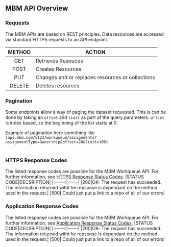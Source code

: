 ## MBM API Overview<br>

### Requests<br>
The MBM APIs are based on REST principles. Data resources are accessed via standard HTTPS requests to an API endpoint.

|**METHOD**|**ACTION**|
|:------:|------|
|GET|Retrieves Resouces|
|POST|Creates Resources|
|PUT|Changes and or replaces resources or collections|
|DELETE|Deletes resources|

### Pagination
Some endpoints allow a way of paging the dataset requested. This is can be done by taking an ```offset``` and ```limit``` as part of the query parameters. ```offset``` is index based, so the beginning of the list starts at 0.

Example of pagination here something like ```[api.mbm.com/v123/workqueue/assignments?assignmentType=Ownership&offset=20&limit=100]```
<br><br>
### **HTTPS Response Codes**<br>
The listed response codes are possible for the MBM Workqueue API. For further information, see [HTTPS Response Status Codes](https://www.google.com).
|STATUS CODE|DECSRIPTION|
|:-----:|-----|
|200|OK- The request has succeeded. The information returned witht he repsonse is dependant on the method used in the request.|
|500| Could just put a link to a repo of all of our errors|


### **Application Response Codes**<br>
The listed response codes are possible for the MBM Workqueue API. For further information, see [Application Response Status Codes](https://www.google.com).
|STATUS CODE|DECSRIPTION|
|:-----:|-----|
|200|OK- The request has succeeded. The information returned witht he repsonse is dependant on the method used in the request.|
|500| Could just put a link to a repo of all of our errors|

